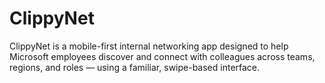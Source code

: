 # ClippyNet
ClippyNet is a mobile-first internal networking app designed to help Microsoft employees discover and connect with colleagues across teams, regions, and roles — using a familiar, swipe-based interface. 
